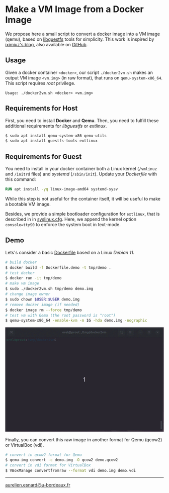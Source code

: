 # Make a VM Image from a Docker Image

We propose here a small script to convert a docker image into a VM image (qemu),
based on [libguestfs](https://libguestfs.org) tools for simplicity. This work is
inspired by [iximiuz's
blog](https://iximiuz.com/en/posts/from-docker-container-to-bootable-linux-disk-image/),
also available on [GitHub](https://github.com/iximiuz/docker-to-linux).

## Usage

Given a docker container `<docker>`, our script `./docker2vm.sh` makes an output
VM image `<vm.img>` (in raw format), that runs on `qemu-system-x86_64`. This
script requires *root* privilege.

```
Usage: ./docker2vm.sh <docker> <vm.img>
```
## Requirements for Host

First, you need to install **Docker** and **Qemu**. Then, you need to fulfill
these additional requirements for *libguestfs* or *extlinux*.

```bash
$ sudo apt install qemu-system-x86 qemu-utils
$ sudo apt install guestfs-tools extlinux
```

## Requirements for Guest

You need to install in your docker container both a Linux kernel (`/vmlinuz` and
`/initrd` files) and *systemd* (`/sbin/init`). Update your *Dockerfile* with this command:

```Dockerfile
RUN apt install -yq linux-image-amd64 systemd-sysv
```

While this step is not useful for the container itself, it will be useful to
make a bootable VM image.

Besides, we provide a simple bootloader configuration for `extlinux`, that is
described in in [syslinux.cfg](syslinux.cfg). Here, we append the kernel option
`console=ttyS0` to enforce the system boot in text-mode.

## Demo

Lets's consider a basic [Dockerfile](Dockerfile.demo) based on a Linux *Debian
11*.

```bash
# build docker
$ docker build -f Dockerfile.demo -t tmp/demo .
# test docker
$ docker run -it tmp/demo
# make vm image
$ sudo ./docker2vm.sh tmp/demo demo.img
# change image owner
$ sudo chown $USER:$USER demo.img
# remove docker image (if needed)
$ docker image rm --force tmp/demo
# test vm with Qemu (the root password is "root")
$ qemu-system-x86_64 -enable-kvm -m 1G -hda demo.img -nographic
```

![](demo.gif)

Finally, you can convert this raw image in another format for Qemu (qcow2) or
VirtualBox (vdi).

```bash
# convert in qcow2 format for Qemu
$ qemu-img convert -c demo.img -O qcow2 demo.qcow2
# convert in vdi format for VirtualBox
$ VBoxManage convertfromraw --format vdi demo.img demo.vdi
```

---
<aurelien.esnard@u-bordeaux.fr>
